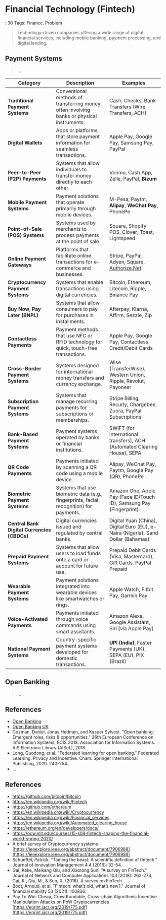 # Financial Technology (Fintech)

: 30
Tags: Finance, Problem

> Technology-driven companies offering a wide range of digital financial services, including mobile banking, payment processing, and digital lending.
> 

## Payment Systems

> …
> 

| **Category** | **Description** | **Examples** |
| --- | --- | --- |
| **Traditional Payment Systems** | Conventional methods of transferring money, often involving banks or physical instruments. | Cash, Checks, Bank Transfers (Wire Transfers, ACH) |
| **Digital Wallets** | Apps or platforms that store payment information for seamless transactions. | Apple Pay, Google Pay, Samsung Pay, PayPal |
| **Peer-to-Peer (P2P) Payments** | Systems that allow individuals to transfer money directly to each other. | Venmo, Cash App, Zelle, PayPal, **Bizum** |
| **Mobile Payment Systems** | Payment solutions that operate primarily through mobile devices. | M-Pesa, Paytm, **Alipay**, **WeChat Pay**, PhonePe |
| **Point-of-Sale (POS) Systems** | Systems used by merchants to process payments at the point of sale. | Square, Shopify POS, Clover, Toast, Lightspeed |
| **Online Payment Gateways** | Platforms that facilitate online transactions for e-commerce and businesses. | Stripe, PayPal, Adyen, Square, [Authorize.Net](http://authorize.net/) |
| **Cryptocurrency Payment Systems** | Systems that enable transactions using digital currencies. | Bitcoin, Ethereum, Litecoin, Ripple, Binance Pay |
| **Buy Now, Pay Later (BNPL)** | Systems that allow consumers to pay for purchases in installments. | Afterpay, Klarna, Affirm, Sezzle, Zip |
| **Contactless Payments** | Payment methods that use NFC or RFID technology for quick, touch-free transactions. | Apple Pay, Google Pay, Contactless Credit/Debit Cards |
| **Cross-Border Payment Systems** | Systems designed for international money transfers and currency exchange. | Wise (TransferWise), Western Union, Ripple, Revolut, Payoneer |
| **Subscription Payment Systems** | Systems that manage recurring payments for subscriptions or memberships. | Stripe Billing, Recurly, Chargebee, Zuora, PayPal Subscriptions |
| **Bank-Based Payment Systems** | Payment systems operated by banks or financial institutions. | SWIFT (for international transfers), ACH (Automated Clearing House), SEPA |
| **QR Code Payments** | Payments initiated by scanning a QR code using a mobile device. | Alipay, WeChat Pay, Paytm, Google Pay (QR), PhonePe |
| **Biometric Payment Systems** | Systems that use biometric data (e.g., fingerprints, facial recognition) for payments. | Amazon One, Apple Pay (Face ID/Touch ID), Samsung Pay (Fingerprint) |
| **Central Bank Digital Currencies (CBDCs)** | Digital currencies issued and regulated by central banks. | Digital Yuan (China), Digital Euro (EU), e-Naira (Nigeria), Sand Dollar (Bahamas) |
| **Prepaid Payment Systems** | Systems that allow users to load funds onto a card or account for future use. | Prepaid Debit Cards (Visa, Mastercard), Gift Cards, PayPal Prepaid |
| **Wearable Payment Systems** | Payment solutions integrated into wearable devices like smartwatches or rings. | Apple Watch, Fitbit Pay, Garmin Pay |
| **Voice-Activated Payments** | Payments initiated through voice commands using smart assistants. | Amazon Alexa, Google Assistant, Siri (via Apple Pay) |
| **National Payment Systems** | Country-specific payment systems developed for domestic transactions. | **UPI (India)**, Faster Payments (UK), SEPA (EU), PIX (Brazil) |

## **Open Banking**

> …
> 

## References

- [Open Banking](https://en.wikipedia.org/wiki/Open_banking)
- [Open Banking UK](https://www.openbanking.org.uk/)
- Gozman, Daniel, Jonas Hedman, and Kasper Sylvest. "Open banking: Emergent roles, risks & opportunities." 26th European Conference on Information Systems, ECIS 2018. Association for Information Systems. AIS Electronic Library (AISeL), 2018.
- Long, Guodong, et al. "Federated learning for open banking." Federated Learning: Privacy and Incentive. Cham: Springer International Publishing, 2020. 240-254.
- …

## References

- https://github.com/bitcoin/bitcoin
- https://en.wikipedia.org/wiki/Fintech
- https://github.com/ethereum
- https://en.wikipedia.org/wiki/Cryptocurrency
- https://en.wikipedia.org/wiki/Financial_services
- https://en.wikipedia.org/wiki/Automated_clearing_house
- https://ethereum.org/en/developers/docs/
- https://ocw.mit.edu/courses/15-s08-fintech-shaping-the-financial-world-spring-2020/
- A brief survey of Cryptocurrency systems
[https://ieeexplore.ieee.org/abstract/document/7906988](https://ieeexplore.ieee.org/abstract/document/7906988)
- Schueffel, Patrick. "Taming the beast: A scientific definition of fintech." Journal of Innovation Management 4.4 (2016): 32-54.
- Gai, Keke, Meikang Qiu, and Xiaotong Sun. "A survey on FinTech." Journal of Network and Computer Applications 103 (2018): 262-273.
Gai, K., Qiu, M., & Sun, X. (2018). A survey on FinTech.
- Boot, Arnoud, et al. "Fintech: what’s old, what’s new?." Journal of financial stability 53 (2021): 100836.
- Pay To Win: Cheap, Crowdfundable, Cross-chain Algorithmic Incentive Manipulation Attacks on PoW Cryptocurrencies
[https://eprint.iacr.org/2019/775.pdf](https://eprint.iacr.org/2019/775.pdf)